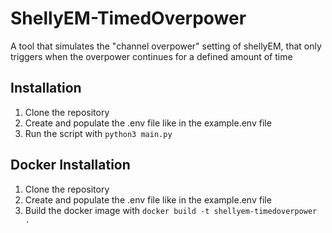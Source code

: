 # ShellyEM-TimedOverpower
 A tool that simulates the "channel overpower" setting of shellyEM, that only triggers when the overpower continues for a defined amount of time

## Installation
1. Clone the repository
2. Create and populate the .env file like in the example.env file
3. Run the script with `python3 main.py`

## Docker Installation
1. Clone the repository
2. Create and populate the .env file like in the example.env file
3. Build the docker image with `docker build -t shellyem-timedoverpower .`